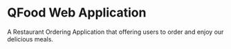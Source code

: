 # QFood Web Application

A Restaurant  Ordering Application that offering users to order and enjoy our delicious meals.
